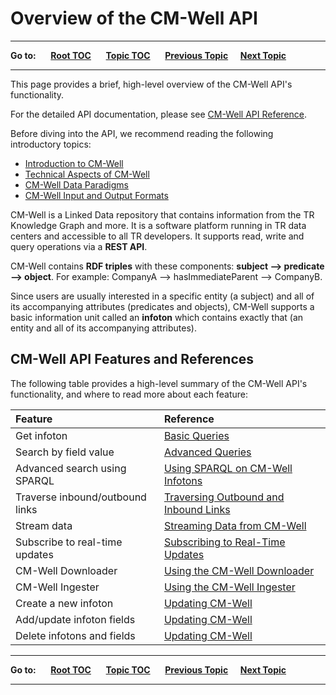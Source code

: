 # Overview of the CM-Well API

----

**Go to:** &nbsp;&nbsp;&nbsp;&nbsp; [**Root TOC**](CM-Well.RootTOC.md) &nbsp;&nbsp;&nbsp;&nbsp; [**Topic TOC**](Intro.TOC.md) &nbsp;&nbsp;&nbsp;&nbsp; [**Previous Topic**](Intro.CM-WellDataParadigms.md)&nbsp;&nbsp;&nbsp;&nbsp; [**Next Topic**](Intro.TechnicalAspectsOfCM-Well.md)  

----

This page provides a brief, high-level overview of the CM-Well API's functionality.

For the detailed API documentation, please see [CM-Well API Reference](API.TOC.md).

Before diving into the API, we recommend reading the following introductory topics: 

* [Introduction to CM-Well](Intro.IntroductionToCM-Well.md)
* [Technical Aspects of CM-Well](Intro.TechnicalAspectsOfCM-Well.md)
* [CM-Well Data Paradigms](Intro.CM-WellDataParadigms.md)
* [CM-Well Input and Output Formats](API.InputAndOutputFormats.md)

CM-Well is a Linked Data repository that contains information from the TR Knowledge Graph and more. It is a software platform running in TR data centers and accessible to all TR developers. It supports read, write and query operations via a **REST API**.

CM-Well contains **RDF triples** with these components: **subject --> predicate --> object**. 
For example: CompanyA --> hasImmediateParent --> CompanyB. 

Since users are usually interested in a specific entity (a subject) and all of its accompanying attributes (predicates and objects), CM-Well supports a basic information unit called an **infoton** which contains exactly that (an entity and all of its accompanying attributes).

## CM-Well API Features and References

The following table provides a high-level summary of the CM-Well API's functionality, and where to read more about each feature:

Feature  | Reference
:---------|:----------
Get infoton | [Basic Queries](DevGuide.BasicQueries.md)
Search by field value | [Advanced Queries](DevGuide.AdvancedQueries.md)
Advanced search using SPARQL | [Using SPARQL on CM-Well Infotons](DevGuide.UsingSPARQLOnCM-WellInfotons.md)
Traverse inbound/outbound links | [Traversing Outbound and Inbound Links](API.Traversal.TOC.md)
Stream data | [Streaming Data from CM-Well](DevGuide.StreamingDataFromCM-Well.md)
Subscribe to real-time updates | [Subscribing to Real-Time Updates](DevGuide.SubscribingToReal-TimeUpdates.md)
CM-Well Downloader | [Using the CM-Well Downloader](Tools.UsingTheCM-WellDownloader.md)
CM-Well Ingester | [Using the CM-Well Ingester](Tools.UsingTheCM-WellIngester.md)
Create a new infoton | [Updating CM-Well](DevGuide.UpdatingCM-Well.md)
Add/update infoton fields | [Updating CM-Well](DevGuide.UpdatingCM-Well.md)
Delete infotons and fields | [Updating CM-Well](DevGuide.UpdatingCM-Well.md)
 
----

**Go to:** &nbsp;&nbsp;&nbsp;&nbsp; [**Root TOC**](CM-Well.RootTOC.md) &nbsp;&nbsp;&nbsp;&nbsp; [**Topic TOC**](Intro.TOC.md) &nbsp;&nbsp;&nbsp;&nbsp; [**Previous Topic**](Intro.CM-WellDataParadigms.md)&nbsp;&nbsp;&nbsp;&nbsp; [**Next Topic**](Intro.TechnicalAspectsOfCM-Well.md)  

----